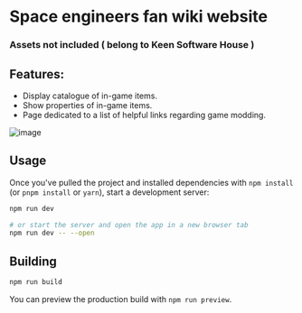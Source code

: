 # Space engineers fan wiki website
### Assets not included ( belong to Keen Software House )

## Features:
* Display catalogue of in-game items.
* Show properties of in-game items.
* Page dedicated to a list of helpful links regarding game modding.

![image](https://user-images.githubusercontent.com/57064828/196532493-d7db75e1-d204-43fe-b370-c153420cb772.png)

## Usage

Once you've pulled the project and installed dependencies with `npm install` (or `pnpm install` or `yarn`), start a development server:

```bash
npm run dev

# or start the server and open the app in a new browser tab
npm run dev -- --open
```

## Building
```bash
npm run build
```

You can preview the production build with `npm run preview`.
